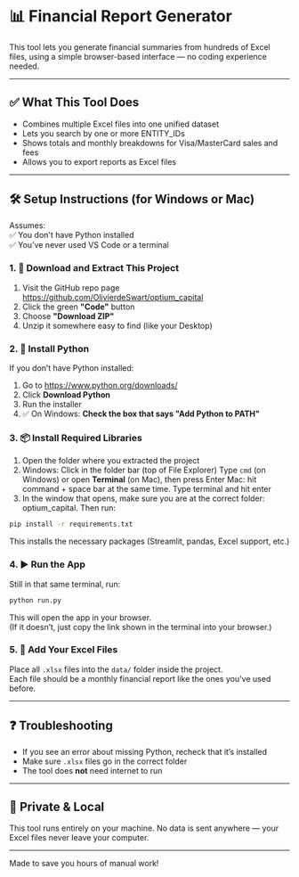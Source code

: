 # 📊 Financial Report Generator

This tool lets you generate financial summaries from hundreds of Excel files, using a simple browser-based interface — no coding experience needed.

---

## ✅ What This Tool Does

- Combines multiple Excel files into one unified dataset
- Lets you search by one or more ENTITY_IDs
- Shows totals and monthly breakdowns for Visa/MasterCard sales and fees
- Allows you to export reports as Excel files

---

## 🛠️ Setup Instructions (for Windows or Mac)

Assumes:  
✅ You don't have Python installed  
✅ You’ve never used VS Code or a terminal

### 1. 📁 Download and Extract This Project

1. Visit the GitHub repo page https://github.com/OlivierdeSwart/optium_capital
2. Click the green **"Code"** button
3. Choose **"Download ZIP"**
4. Unzip it somewhere easy to find (like your Desktop)

### 2. 🐍 Install Python

If you don’t have Python installed:

1. Go to https://www.python.org/downloads/
2. Click **Download Python**
3. Run the installer
4. ✅ On Windows: **Check the box that says "Add Python to PATH"**

### 3. 📦 Install Required Libraries

1. Open the folder where you extracted the project
2. Windows: Click in the folder bar (top of File Explorer) 
   Type `cmd` (on Windows) or open **Terminal** (on Mac), then press Enter
   Mac: hit command + space bar at the same time. 
   Type terminal and hit enter
3. In the window that opens, make sure you are at the correct folder: optium_capital. Then run:

```bash
pip install -r requirements.txt
```

This installs the necessary packages (Streamlit, pandas, Excel support, etc.)

### 4. ▶️ Run the App

Still in that same terminal, run:

```bash
python run.py
```

This will open the app in your browser.  
(If it doesn’t, just copy the link shown in the terminal into your browser.)

### 5. 📂 Add Your Excel Files

Place all `.xlsx` files into the `data/` folder inside the project.  
Each file should be a monthly financial report like the ones you've used before.

---

## ❓ Troubleshooting

- If you see an error about missing Python, recheck that it’s installed
- Make sure `.xlsx` files go in the correct folder
- The tool does **not** need internet to run

---

## 🔐 Private & Local

This tool runs entirely on your machine. No data is sent anywhere — your Excel files never leave your computer.

---

Made to save you hours of manual work!

